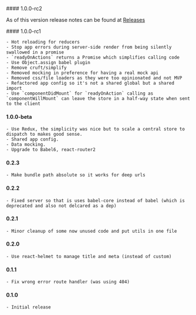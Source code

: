 #### 1.0.0-rc2

As of this version release notes can be found at [Releases](https://github.com/DominicTobias/universal-react/releases)

#### 1.0.0-rc1

	- Hot reloading for reducers
	- Stop app errors during server-side render from being silently swallowed in a promise
	- `readyOnActions` returns a Promise which simplifies calling code
	- Use Object.assign babel plugin
	- Remove cruft/simplify
	- Removed mocking in preference for having a real mock api
	- Removed css/file loaders as they were too opinionated and not MVP
	- Refactored app config so it's not a shared global but a shared import
	- Use `componentDidMount` for `readyOnAction` calling as `componentWillMount` can leave the store in a half-way state when sent to the client

#### 1.0.0-beta

	- Use Redux, the simplicity was nice but to scale a central store to dispatch to makes good sense.
	- Shared app config.
	- Data mocking.
	- Upgrade to Babel6, react-router2

#### 0.2.3

	- Make bundle path absolute so it works for deep urls

#### 0.2.2

	- Fixed server so that is uses babel-core instead of babel (which is deprecated and also not delcared as a dep)

#### 0.2.1

	- Minor cleanup of some now unused code and put utils in one file

#### 0.2.0

	- Use react-helmet to manage title and meta (instead of custom)

#### 0.1.1

	- Fix wrong error route handler (was using 404)

#### 0.1.0

	- Initial release
